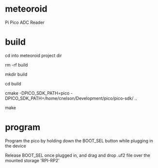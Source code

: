 # meteoroid
Pi Pico ADC Reader


# build
cd into meteoroid project dir

rm -rf build

mkdir build

cd build

cmake -DPICO_SDK_PATH=pico -DPICO_SDK_PATH=/home/cnelson/Development/pico/pico-sdk/ ..

make

# program
Program the pico by holding down the BOOT_SEL button while plugging in the device

Release BOOT_SEL once plugged in, and drag and drop .uf2 file over the mounted storage 'RPI-RP2'

